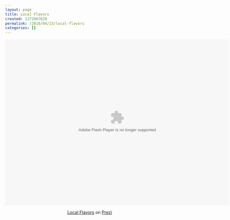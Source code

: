 ```yaml
---
layout: page
title: Local Flavors
created: 1272067620
permalink: /2010/04/23/local-flavors
categories: []
---
```

<div class="prezi-player"><style type="text/css" media="screen">.prezi-player { width: 550px; } .prezi-player-links { text-align: center; }</style><object id="prezi_xhqi6x-jrjpl" name="prezi_xhqi6x-jrjpl" classid="clsid:D27CDB6E-AE6D-11cf-96B8-444553540000" width="730" height="540"><param name="movie" value="http://prezi.com/bin/preziloader.swf"/><param name="allowfullscreen" value="true"/><param name="allowscriptaccess" value="always"/><param name="bgcolor" value="#ffffff"/><param name="flashvars" value="prezi_id=xhqi6x-jrjpl&amp;lock_to_path=0&amp;color=ffffff&amp;autoplay=no&amp;autohide_ctrls=0"/><embed id="preziEmbed_xhqi6x-jrjpl" name="preziEmbed_xhqi6x-jrjpl" src="http://prezi.com/bin/preziloader.swf" type="application/x-shockwave-flash" allowfullscreen="true" allowscriptaccess="always" width="730" height="540" bgcolor="#ffffff" flashvars="prezi_id=xhqi6x-jrjpl&amp;lock_to_path=0&amp;color=ffffff&amp;autoplay=no&amp;autohide_ctrls=0"></embed></object><div class="prezi-player-links"><p><a title="Recirculating Gift Certificates which support local business, build community and enhance neighborhood appeal and local flavor." href="http://prezi.com/xhqi6x-jrjpl/local-flavors/">Local Flavors</a> on <a href="http://prezi.com">Prezi</a></p></div></div>
